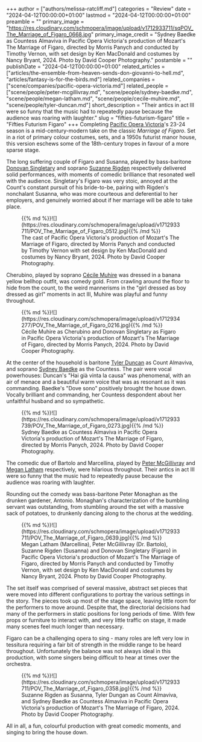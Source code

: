 +++
author = ["authors/melissa-ratcliff.md"]
categories = "Review"
date = "2024-04-12T00:00:00+01:00"
lastmod = "2024-04-12T00:00:00+01:00"
preamble = ""
primary_image = "https://res.cloudinary.com/schmopera/image/upload/v1712933711/sqPOV_The_Marriage_of_Figaro_0668.jpg"
primary_image_credit = "Sydney Baedke as Countess Almaviva in Pacific Opera Victoria's production of Mozart's The Marriage of Figaro, directed by Morris Panych and conducted by Timothy Vernon, with set design by Ken MacDonald and costumes by Nancy Bryant, 2024. Photo by David Cooper Photography."
postamble = ""
publishDate = "2024-04-12T00:00:00+01:00"
related_articles = ["articles/the-ensemble-from-heaven-sends-don-giovanni-to-hell.md", "articles/fantasy-is-for-the-birds.md"]
related_companies = ["scene/companies/pacific-opera-victoria.md"]
related_people = ["scene/people/peter-mcgillivray.md", "scene/people/sydney-baedke.md", "scene/people/megan-latham.md", "scene/people/cecile-muhire.md", "scene/people/tyler-duncan.md"]
short_description = "Their antics in act III were so funny that the music had to repeatedly pause because the audience was roaring with laughter."
slug = "fifties-futurism-figaro"
title = "Fifties Futurism Figaro"
+++
Completing [Pacific Opera Victoria](/scene/companies/pacific-opera-victoria/)'s 23-24 season is a mid-century-modern take on the classic _Marriage of Figaro_. Set in a riot of primary colour costumes, sets, and a 1950s futurist manor house, this version eschews some of the 18th-century tropes in favour of a more sparse stage. 

The long suffering couple of Figaro and Susanna, played by bass-baritone [Donovan Singletary](https://donovansingletary.com/) and soprano [Suzanne Rigden](https://www.suzannerigden.com/) respectively delivered solid performances, with moments of comedic brilliance that resonated well with the audience. Singletary's Figaro was very stoic, annoyed at the Count's constant pursuit of his bride-to-be, pairing with Rigden's nonchalant Susanna, who was more courteous and deferential to her employers, and genuinely worried about if her marriage will be able to take place. 

<figure data-type="image">{{% md %}}![](https://res.cloudinary.com/schmopera/image/upload/v1712933711/POV_The_Marriage_of_Figaro_0512.jpg){{% /md %}}

<figcaption>The cast of Pacific Opera Victoria's production of Mozart's The Marriage of Figaro, directed by Morris Panych and conducted by Timothy Vernon with set design by Ken MacDonald and costumes by Nancy Bryant, 2024. Photo by David Cooper Photography.</figcaption>
</figure>

Cherubino, played by soprano [Cécile Muhire](/scene/people/cecile-muhire/) was dressed in a banana yellow bellhop outfit, was comedy gold. From crawling around the floor to hide from the count, to the weird mannerisms in the "girl dressed as boy dressed as girl" moments in act III, Muhire was playful and funny throughout. 

<figure data-type="image">{{% md %}}![](https://res.cloudinary.com/schmopera/image/upload/v1712934277/POV_The_Marriage_of_Figaro_0216.jpg){{% /md %}}

<figcaption>Cécile Muhire as Cherubino and Donovan Singletary as Figaro in Pacific Opera Victoria's production of Mozart's The Marriage of Figaro, directed by Morris Panych, 2024. Photo by David Cooper Photography.</figcaption>
</figure>

At the center of the household is baritone [Tyler Duncan](/scene/people/tyler-duncan/) as Count Almaviva, and soprano [Sydney Baedke](/scene/people/sydney-baedke/) as the Countess. The pair were vocal powerhouses: Duncan's "Hai già vinta la causa" was phenomenal, with an air of menace and a beautiful warm voice that was as resonant as it was commanding. Baedke's "Dove sono" positively brought the house down. Vocally brilliant and commanding, her Countess despondent about her unfaithful husband and so sympathetic.

<figure data-type="image">{{% md %}}![](https://res.cloudinary.com/schmopera/image/upload/v1712933739/POV_The_Marriage_of_Figaro_0273.jpg){{% /md %}}

<figcaption>Sydney Baedke as Countess Almaviva in Pacific Opera Victoria's production of Mozart's The Marriage of Figaro, directed by Morris Panych, 2024. Photo by David Cooper Photography.</figcaption>
</figure>

The comedic due of Bartolo and Marcellina, played by [Peter McGillivray](/scene/people/peter-mcgillivray/) and [Megan Latham](/scene/people/megan-latham/) respectively, were hilarious throughout. Their antics in act III were so funny that the music had to repeatedly pause because the audience was roaring with laughter. 

Rounding out the comedy was bass-baritone Peter Monaghan as the drunken gardener, Antonio. Monaghan's characterization of the bumbling servant was outstanding, from stumbling around the set with a massive sack of potatoes, to drunkenly dancing along to the chorus at the wedding. 

<figure data-type="image">{{% md %}}![](https://res.cloudinary.com/schmopera/image/upload/v1712933711/POV_The_Marriage_of_Figaro_0639.jpg){{% /md %}}

<figcaption>Megan Latham (Marcellina), Peter McGillivray (Dr. Bartolo), Suzanne Rigden (Susanna) and Donovan Singletary (Figaro) in Pacific Opera Victoria's production of Mozart's The Marriage of Figaro, directed by Morris Panych and conducted by Timothy Vernon, with set design by Ken MacDonald and costumes by Nancy Bryant, 2024. Photo by David Cooper Photography.</figcaption>
</figure>

The set itself was comprised of several massive, abstract set pieces that were moved into different configurations to portray the various settings in the story. The pieces took up most of the stage space, leaving little room for the performers to move around. Despite that, the directorial decisions had many of the performers in static positions for long periods of time. With few props or furniture to interact with, and very little traffic on stage, it made many scenes feel much longer than necessary. 

Figaro can be a challenging opera to sing - many roles are left very low in tessitura requiring a fair bit of strength in the middle range to be heard throughout. Unfortunately the balance was not always ideal in this production, with some singers being difficult to hear at times over the orchestra. 

<figure data-type="image">{{% md %}}![](https://res.cloudinary.com/schmopera/image/upload/v1712933711/POV_The_Marriage_of_Figaro_0358.jpg){{% /md %}}

<figcaption>Suzanne Rigden as Susanna, Tyler Dungan as Count Almaviva, and Sydney Baedke as Countess Almaviva in Pacific Opera Victoria's production of Mozart's The Marriage of Figaro, 2024. Photo by David Cooper Photography.</figcaption>
</figure>

All in all, a fun, colourful production with great comedic moments, and singing to bring the house down.